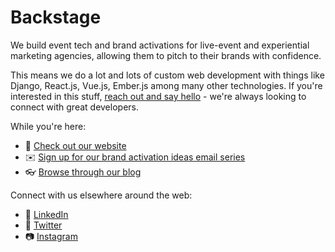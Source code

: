 # Backstage

We build event tech and brand activations for live-event and experiential marketing agencies, allowing them to pitch to their brands with confidence.

This means we do a lot and lots of custom web development with things like Django, React.js, Vue.js, Ember.js among many other technologies. If you're interested in this stuff, [reach out and say hello](https://wearebackstage.com/contact-us/) - we're always looking to connect with great developers.

While you're here:

- 🔗 [Check out our website](https://wearebackstage.com)
- ✉️ [Sign up for our brand activation ideas email series](https://wearebackstage.com/digital-brand-activation-10-day-email-series/)
- 👓 [Browse through our blog](https://wearebackstage.com/blog/)

Connect with us elsewhere around the web:

- 👔 [LinkedIn](https://www.linkedin.com/company/65874779/admin/)
- 🦩 [Twitter](https://twitter.com/backstage_dev)
- 📷 [Instagram](https://www.instagram.com/backstage_activations/)
